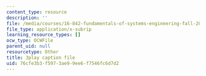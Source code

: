 ```yaml
---
content_type: resource
description: ''
file: /media/courses/16-842-fundamentals-of-systems-engineering-fall-2015/76cfe3b3f5973ae99ee6f7546fc6d7d2_7IqUQUic5cI.srt
file_type: application/x-subrip
learning_resource_types: []
ocw_type: OCWFile
parent_uid: null
resourcetype: Other
title: 3play caption file
uid: 76cfe3b3-f597-3ae9-9ee6-f7546fc6d7d2
---
```

